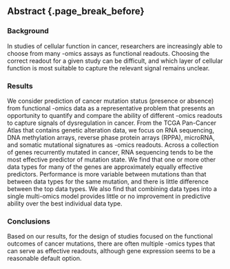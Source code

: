 ## Abstract {.page_break_before}

### Background

In studies of cellular function in cancer, researchers are increasingly able to choose from many -omics assays as functional readouts.
Choosing the correct readout for a given study can be difficult, and which layer of cellular function is most suitable to capture the relevant signal remains unclear.

### Results

We consider prediction of cancer mutation status (presence or absence) from functional -omics data as a representative problem that presents an opportunity to quantify and compare the ability of different -omics readouts to capture signals of dysregulation in cancer.
From the TCGA Pan-Cancer Atlas that contains genetic alteration data, we focus on RNA sequencing, DNA methylation arrays, reverse phase protein arrays (RPPA), microRNA, and somatic mutational signatures as -omics readouts.
Across a collection of genes recurrently mutated in cancer, RNA sequencing tends to be the most effective predictor of mutation state.
We find that one or more other data types for many of the genes are approximately equally effective predictors.
Performance is more variable between mutations than that between data types for the same mutation, and there is little difference between the top data types.
We also find that combining data types into a single multi-omics model provides little or no improvement in predictive ability over the best individual data type.

### Conclusions

Based on our results, for the design of studies focused on the functional outcomes of cancer mutations, there are often multiple -omics types that can serve as effective readouts, although gene expression seems to be a reasonable default option.
